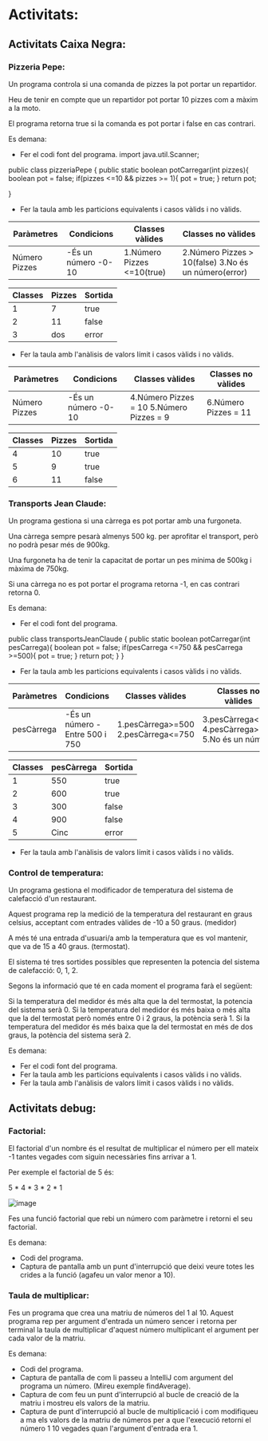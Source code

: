 # Activitats:

## Activitats Caixa Negra:

### Pizzeria Pepe:

Un programa controla si una comanda de pizzes la pot portar un repartidor.

Heu de tenir en compte que un repartidor pot portar 10 pizzes com a màxim a la moto.

El programa retorna true si la comanda es pot portar i false en cas contrari.

Es demana:

- Fer el codi font del programa.
import java.util.Scanner;

public class pizzeriaPepe {
public static boolean potCarregar(int pizzes){
        boolean pot = false;
        if(pizzes <=10 && pizzes >= 1){
            pot = true;
        }
        return pot;
   
}
- Fer la taula amb les particions equivalents i casos vàlids i no vàlids.

| Paràmetres | Condicions | Classes vàlides | Classes no vàlides |
| ---------- | ---------- | --------------- | ------------------ |
| Número Pizzes | -És un número -0-10 | 1.Número Pizzes <=10(true) | 2.Número Pizzes > 10(false) 3.No és un número(error) |

| Classes | Pizzes | Sortida |
| ------- | ------ | ------- |
| 1 | 7 | true |
| 2 | 11 | false |
| 3 | dos | error |

- Fer la taula amb l'anàlisis de valors límit i casos vàlids i no vàlids.

| Paràmetres | Condicions | Classes vàlides | Classes no vàlides |
| ---------- | ---------- | --------------- | ------------------ |
| Número Pizzes | -És un número -0-10 | 4.Número Pizzes = 10 5.Número Pizzes = 9 | 6.Número Pizzes = 11 |

| Classes | Pizzes | Sortida |
| ------- | ------ | ------- |
| 4 | 10 | true |
| 5 | 9 | true |
| 6 | 11 | false |

### Transports Jean Claude:

Un programa gestiona si una càrrega es pot portar amb una furgoneta.

Una càrrega sempre pesarà almenys 500 kg. per aprofitar el transport, però no podrà pesar més de 900kg.

Una furgoneta ha de tenir la capacitat de portar un pes mínima de 500kg i màxima de 750kg.

Si una càrrega no es pot portar el programa retorna -1, en cas contrari retorna 0.

Es demana:

- Fer el codi font del programa.

public class transportsJeanClaude {
    public static boolean potCarregar(int pesCarrega){
        boolean pot = false;
        if(pesCarrega <=750 && pesCarrega >=500){
            pot = true;
        }
        return pot;
    }
}

- Fer la taula amb les particions equivalents i casos vàlids i no vàlids.

| Paràmetres | Condicions | Classes vàlides | Classes no vàlides |
| ---------- | ---------- | --------------- | ------------------ |
| pesCàrrega | -És un número -Entre 500 i 750 | 1.pesCàrrega>=500 2.pesCàrrega<=750 | 3.pesCàrrega<500 4.pesCàrrega>750 5.No és un número |

| Classes | pesCàrrega | Sortida |
| ------- | ------ | ------- |
| 1 | 550 | true |
| 2 | 600 | true |
| 3 | 300 | false |
| 4 | 900 | false |
| 5 | Cinc | error |

- Fer la taula amb l'anàlisis de valors límit i casos vàlids i no vàlids.

### Control de temperatura:

Un programa gestiona el modificador de temperatura del sistema de calefacció d'un restaurant.

Aquest programa rep la medició de la temperatura del restaurant en graus celsius, acceptant com entrades vàlides de -10 a 50 graus. (medidor)

A més té una entrada d'usuari/a amb la temperatura que es vol mantenir, que va de 15 a 40 graus. (termostat).

El sistema té tres sortides possibles que representen la potencia del sistema de calefacció: 0, 1, 2.

Segons la informació que té en cada moment el programa farà el següent:

Si la temperatura del medidor és més alta que la del termostat, la potencia del sistema serà 0.
Si la temperatura del medidor és més baixa o més alta que la del termostat però només entre 0 i 2 graus, la potència serà 1.
Si la temperatura del medidor és més baixa que la del termostat en més de dos graus, la potència del sistema serà 2.

Es demana:

- Fer el codi font del programa.
- Fer la taula amb les particions equivalents i casos vàlids i no vàlids.
- Fer la taula amb l'anàlisis de valors límit i casos vàlids i no vàlids.


## Activitats debug:

### Factorial:

El factorial d'un nombre és el resultat de multiplicar el número per ell mateix -1 tantes vegades com  siguin necessàries fins arrivar a 1.

Per exemple el factorial de 5 és:

5 * 4 * 3 * 2 * 1

![image](https://user-images.githubusercontent.com/110727546/206031980-55e59610-42bb-4cc6-9b5f-039d7f67e185.png)

Fes una funció factorial que rebi un número com paràmetre i retorni el seu factorial.

Es demana:

- Codi del programa.
- Captura de pantalla amb un punt d'interrupció que deixi veure totes les crides a la funció (agafeu un valor menor a 10).

### Taula de multiplicar:

Fes un programa que crea una matriu de números del 1 al 10.
Aquest programa rep per argument d'entrada un número sencer i retorna per terminal la taula de multiplicar d'aquest número multiplicant el argument per cada valor de la matriu.

Es demana:

- Codi del programa.
- Captura de pantalla de com li passeu a IntelliJ com argument del programa un número. (Mireu exemple findAverage).
- Captura de com feu un punt d'interrupció al bucle de creació de la matriu i mostreu els valors de la matriu.
- Captura de punt d'interrupció al bucle de multiplicació i com modifiqueu a ma els valors de la matriu de números per a que l'execució retorni el número 1 10 vegades quan l'argument d'entrada era 1.


